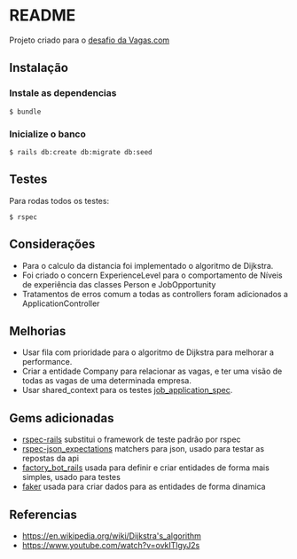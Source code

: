 # README

Projeto criado para o [desafio da Vagas.com](CHALLENGE.md)

## Instalação

### Instale as dependencias

```shell
$ bundle
```

### Inicialize o banco

```shell
$ rails db:create db:migrate db:seed
```

## Testes

Para rodas todos os testes:
```shell
$ rspec
```

## Considerações

- Para o calculo da distancia foi implementado o algoritmo de Dijkstra.
- Foi criado o concern ExperienceLevel para o comportamento de Níveis de experiência das classes Person e JobOpportunity
- Tratamentos de erros comum a todas as controllers foram adicionados a ApplicationController

## Melhorias

- Usar fila com prioridade para o algoritmo de Dijkstra para melhorar a performance.
- Criar a entidade Company para relacionar as vagas, e ter uma visão de todas as vagas de uma determinada empresa.
- Usar shared_context para os testes [job_application_spec](spec/models/job_application_spec.rb).


## Gems adicionadas

 - [rspec-rails](https://github.com/rspec/rspec-rails) substitui o framework de teste padrão por rspec
 - [rspec-json_expectations](https://github.com/waterlink/rspec-json_expectations) matchers para json, usado para testar as repostas da api 
 - [factory_bot_rails](https://github.com/thoughtbot/factory_bot_rails) usada para definir e criar entidades de forma mais simples, usado para testes
 - [faker](https://github.com/faker-ruby/faker) usada para criar dados para as entidades de forma dinamica

## Referencias

 - https://en.wikipedia.org/wiki/Dijkstra's_algorithm
 - https://www.youtube.com/watch?v=ovkITlgyJ2s
